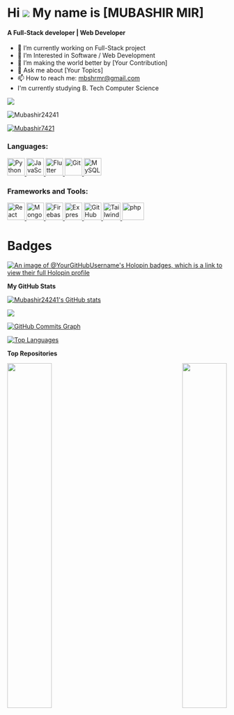 Hi ![](https://user-images.githubusercontent.com/18350557/176309783-0785949b-9127-417c-8b55-ab5a4333674e.gif)
My name is [MUBASHIR MIR]
======================================================================================================================================
<h4>A Full-Stack developer | Web Developer</h4>

- 🔭 I’m currently working on Full-Stack project
- 🌱 I’m Interested in Software / Web Development 
- 👯 I’m making the world better by [Your Contribution]
- 💬 Ask me about [Your Topics]
- 📫 How to reach me: mbshrmr@gmail.com
-  I'm currently studying B. Tech Computer Science

<a href="https://github.com/Mubashir24241" target="_blank" rel="noreferrer"><img
src="https://img.shields.io/github/followers/Mubashir24241?logo=github&style=for-the-badge&color=0891b2&labelColor=1c1917" /></a>
<p align="left"> <img src="https://komarev.com/ghpvc/?username=Mubashir24241&label=Profile%20views&color=0e75b6&style=flat" alt="Mubashir24241" /> </p>

<p align="left"> <a href="https://x.com/Mubashir7421" target="blank"><img src="https://img.shields.io/twitter/follow/Mubashir7421?logo=twitter&style=for-the-badge" alt="Mubashir7421" /></a> </p>

<h3 align="left">Languages:</h3>
<p align="left"> 
<a href="https://reactjs.org/" target="_blank" rel="noreferrer">  
<img src="https://cdn4.iconfinder.com/data/icons/logos-and-brands/512/267_Python_logo-512.png" alt="Python" width="40" height="40"/> </a> 
<a href="https://firebase.google.com/" target="_blank" rel="noreferrer"> 
<img src="https://upload.wikimedia.org/wikipedia/commons/thumb/9/99/Unofficial_JavaScript_logo_2.svg/2048px-Unofficial_JavaScript_logo_2.svg.png" alt="JavaScript" width="40" height="40"/> </a> 
<a href="https://flutter.dev" target="_blank" rel="noreferrer"> 
<img src="https://cdn-images-1.medium.com/max/1200/1*knHF_qpxdtS8h0Z8EeqowA.png" alt="Flutter" width="40" height="40"/> </a> 
<a href="https://git-scm.com/" target="_blank" rel="noreferrer"> 
<img src="https://cdn-icons-png.flaticon.com/512/226/226777.png" alt="Git" width="40" height="40"/> </a> 
<a href="https://tailwindcss.com/" target="_blank" rel="noreferrer"> 
<img src="https://icons-for-free.com/download-icon-development+logo+mysql+icon-1320184807686758112_512.png" alt="MySQL" width="40" height="40"/> </a> 
</p>

<h3 align="left">Frameworks and Tools:</h3>
<p align="left"> 
<a href="https://reactjs.org/" target="_blank" rel="noreferrer"> 
<img src="https://upload.wikimedia.org/wikipedia/commons/thumb/a/a7/React-icon.svg/2300px-React-icon.svg.png" alt="React" width="40" height="40"/> </a> 
<a href="https://firebase.google.com/" target="_blank" rel="noreferrer"> 
<img src="https://www.tutorialsteacher.com/Content/images/home/mongodb.svg" alt="MongoDB" width="40" height="40"/> </a> 
<a href="https://firebase.google.com/" target="_blank" rel="noreferrer"> 
<img src="https://www.vectorlogo.zone/logos/firebase/firebase-icon.svg" alt="Firebase" width="40" height="40"/> </a> 
<a href="https://flutter.dev" target="_blank" rel="noreferrer"> 
<img src="https://wsofter.ru/wp-content/uploads/2017/12/node-express.png" alt="Express" width="40" height="40"/> </a> 
<a href="https://git-scm.com/" target="_blank" rel="noreferrer"> 
<img src="https://img.icons8.com/nolan/512/github.png" alt="GitHub" width="40" height="40"/> </a> 
<a href="https://tailwindcss.com/" target="_blank" rel="noreferrer"> 
<img src="https://www.vectorlogo.zone/logos/tailwindcss/tailwindcss-icon.svg" alt="Tailwind CSS" width="40" height="40"/> </a> 
<a href="https://tailwindcss.com/" target="_blank" rel="noreferrer"> 
<!-- <img src="https://seeklogo.com/images/N/nodejs-logo-FBE122E377-seeklogo.com.png" alt="Node.js" width="40" height="40"/> </a>  -->
<a href="https://tailwindcss.com/" target="_blank" rel="noreferrer"> 
<img src="https://seeklogo.com/images/P/PHP-logo-0B2FDC4529-seeklogo.com.png" alt="php" width="50" height="40"/> </a>  
<!-- <a href="https://tailwindcss.com/" target="_blank" rel="noreferrer">  -->
<!-- <img src="https://www.docker.com/wp-content/uploads/2022/03/Moby-logo.png" alt="Docker" width="50" height="40"/> </a>  -->
</p>

# Badges 

[![An image of @YourGitHubUsername's Holopin badges, which is a link to view their full Holopin profile](https://holopin.me/Mubashir24241)](https://holopin.io/@Mubashir24241)

<b>My GitHub Stats</b>

<a href="http://www.github.com/Mubashir24241"><img src="https://github-readme-stats.vercel.app/api?username=Mubashir24241&show_icons=true&hide=&count_private=true&title_color=22c55e&text_color=ffffff&icon_color=0891b2&bg_color=1c1917&hide_border=true&show_icons=true" alt="Mubashir24241's GitHub stats" /></a>

<a href="http://www.github.com/Mubashir24241"><img src="https://github-readme-streak-stats.herokuapp.com/?user=Mubashir24241&stroke=ffffff&background=1c1917&ring=22c55e&fire=22c55e&currStreakNum=ffffff&currStreakLabel=22c55e&sideNums=ffffff&sideLabels=ffffff&dates=ffffff&hide_border=true" /></a>

<a href="http://www.github.com/Mubashir24241"><img src="https://github-readme-activity-graph.cyclic.app/graph?username=Mubashir24241&bg_color=1c1917&color=ffffff&line=0891b2&point=ffffff&area_color=1c1917&area=true&hide_border=true&custom_title=GitHub%20Commits%20Graph" alt="GitHub Commits Graph" /></a>

<a href="https://github.com/Mubashir24241" align="left"><img src="https://github-readme-stats.vercel.app/api/top-langs/?username=Mubashir24241&langs_count=10&title_color=22c55e&text_color=ffffff&icon_color=0891b2&bg_color=1c1917&hide_border=true&locale=en&custom_title=Top%20%Languages" alt="Top Languages" /></a>

<b>Top Repositories</b>

<div width="100%" align="center"><a href="https://github.com/Mubashir24241/Repo1" align="left"><img align="left" width="45%" src="https://github-readme-stats.vercel.app/api/pin/?username=Mubashir24241&repo=Repo1&title_color=22c55e&text_color=ffffff&icon_color=0891b2&bg_color=1c1917&hide_border=true&locale=en" /></a><a href="https://github.com/Mubashir24241/Repo2" align="right"><img align="right" width="45%" src="https://github-readme-stats.vercel.app/api/pin/?username=Mubashir24241&repo=Repo2&title_color=22c55e&text_color=ffffff&icon_color=0891b2&bg_color=1c1917&hide_border=true&locale=en" /></a></div><br /><br /><br /><br /><br /><br /><br />
